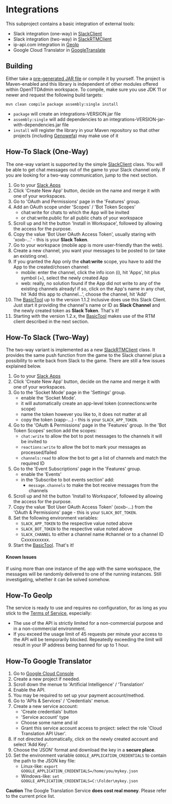 # Integrations

This subproject contains a basic integration of external tools:
- Slack integration (one-way) in [SlackClient](src/main/java/de/miltschek/openttdadmin/integration/SlackClient.java)
- Slack integration (two-way) in [SlackRTMClient](src/main/java/de/miltschek/openttdadmin/integration/SlackRTMClient.java)
- ip-api.com integration in [GeoIp](src/main/java/de/miltschek/openttdadmin/integration/GeoIp.java)
- Google Cloud Translator in [GoogleTranslate](src/main/java/de/miltschek/openttdadmin/integration/GoogleTranslate.java)

Building
--------

Either take a [pre-generated JAR file](https://github.com/miltschek/OpenTTDAdmin/releases/latest) or compile it by yourself. The project is Maven-enabled and this library is independent of other modules offered within OpenTTDAdmin workspace. To compile, make sure you use JDK 11 or newer and request the following build targets:
```
mvn clean compile package assembly:single install
```

- `package` will create an integrations-VERSION.jar file
- `assembly:single` will add dependencies to an integrations-VERSION-jar-with-dependencies.jar file
- `install` will register the library in your Maven repository so that other projects (including [Genowefa](../genowefa)) may make use of it

How-To Slack (One-Way)
------------------------
The one-way variant is supported by the simple [SlackClient](src/main/java/de/miltschek/openttdadmin/integration/SlackClient.java) class. You will be able to get chat messages out of the game to your Slack channel only. If you are looking for a two-way communication, jump to the next section.

1. Go to your [Slack Apps](https://api.slack.com/apps/)
2. Click 'Create New App' button, decide on the name and merge it with one of your workspaces.
3. Go to 'OAuth and Permissions' page in the 'Features' group.
4. Add an OAuth scope under 'Scopes' / 'Bot Token Scopes'
    - chat:write for chats to which the App will be invited
    - or chat:write.public for all public chats of your workspace
5. Scroll up and hit the button 'Install in Workspace', followed by allowing the access for the purpose.
6. Copy the value 'Bot User OAuth Access Token', usually staring with 'xoxb-...' - this is your **Slack Token**.
7. Go to your workspace (mobile app is more user-friendly than the web).
8. Create a new channel, you want your messages to be posted to (or take an existing one).
9. If you granted the App only the **chat:write** scope, you have to add the App to the created/chosen channel:
    - mobile: enter the channel, click the info icon (i), hit 'Apps', hit plus symbol (+), select the newly created App
    - web: really, no solution found if the App did not write to any of the existing channels already! if so, click on the App's name in any chat, hit 'Add this app to channel...', choose the channel, hit 'Add'
10. The [BasicTool](src/main/java/de/miltschek/openttdadmin/BasicTool.java) up to the version 1.1.2 inclusive does use this Slack Client. Just start it providing the channel's name or ID as **Slack Channel** and the newly created token as **Slack Token**. That's it!
11. Starting with the version 1.2.x, the [BasicTool](src/main/java/de/miltschek/openttdadmin/BasicTool.java) makes use of the RTM client described in the next section.

How-To Slack (Two-Way)
----------------------
The two-way variant is implemented as a new [SlackRTMClient](src/main/java/de/miltschek/openttdadmin/integration/SlackRTMClient.java) class. It provides the same push function from the game to the Slack channel plus a possibility to write back from Slack to the game. There are still a few issues explained below.

1. Go to your [Slack Apps](https://api.slack.com/apps/)
2. Click 'Create New App' button, decide on the name and merge it with one of your workspaces.
3. Go to the 'Socket Mode' page in the 'Settings' group.
    - enable the 'Socket Mode'.
    - it will automatically create an app-level token (connections:write scope)
    - name the token however you like to, it does not matter at all
    - copy the token (xapp-...) - this is your `SLACK_APP_TOKEN`.
4. Go to the 'OAuth & Permissions' page in the 'Features' group. In the 'Bot Token Scopes' section add the scopes:
    - `chat:write` to allow the bot to post messages to the channels it will be invited to
    - `reactions:write` to allow the bot to mark your messages as processed/failed
    - `channels:read` to allow the bot to get a list of channels and match the required ID
5. Go to the 'Event Subscriptions' page in the 'Features' group.
    - enable the 'Events'
    - in the 'Subscribe to bot events section' add:
      - `message.channels` to make the bot receive messages from the channels
6. Scroll up and hit the button 'Install to Workspace', followed by allowing the access for the purpose.
7. Copy the value 'Bot User OAuth Access Token' (xoxb-...) from the 'OAuth & Permissions' page - this is your `SLACK_BOT_TOKEN`.
8. Set the following environment variables:
    - `SLACK_APP_TOKEN` to the respective value noted above
    - `SLACK_BOT_TOKEN` to the respective value noted above
    - `SLACK_CHANNEL` to either a channel name #channel or to a channel ID Cxxxxxxxxxx.
9. Start the [BasicTool](src/main/java/de/miltschek/openttdadmin/BasicTool.java). That's it!

#### Known Issues
If using more than one instance of the app with the same workspace, the messages will be randomly delivered to one of the running instances. Still investigating, whether it can be solved somehow.

How-To GeoIp
------------
The service is ready to use and requires no configuration, for as long as you stick to the [Terms of Service](https://ip-api.com/docs/legal), especially:
- The use of the API is strictly limited for a non-commercial purpose and in a non-commercial environment.
- If you exceed the usage limit of 45 requests per minute your access to the API will be temporarily blocked. Repeatedly exceeding the limit will result in your IP address being banned for up to 1 hour.

How-To Google Translator
------------------------
1. Go to [Google Cloud Console](https://console.cloud.google.com/)
2. Create a new project if needed.
3. Scroll down the menue to 'Artificial Intelligence' / 'Translation'
4. Enable the API.
5. You may be required to set up your payment account/method.
6. Go to 'APIs & Services' / 'Credentials' menue.
7. Create a new service account:
    - 'Create credentials' button
    - 'Service account' type
    - Choose some name and id
    - Grant this service account access to project: select the role 'Cloud Translation API User'.
8. If not directed automatically, click on the newly created account and select 'Add Key'.
9. Choose the 'JSON' format and download the key in a **secure place**.
10. Set the environment variable `GOOGLE_APPLICATION_CREDENTIALS` to contain the path to the JSON key file:
    - Linux-like: `export GOOGLE_APPLICATION_CREDENTIALS=/home/you/mykey.json`
    - Windows-like: `set GOOGLE_APPLICATION_CREDENTIALS=C:\Folder\mykey.json`

**Caution**
The Google Translation Service **does cost real money**. Please refer to the current price list.
